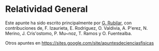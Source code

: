 Relatividad General
===============

Este apunte ha sido escrito principalmente por [G. Rubilar](https://google.com/+GuillermoRubilar), con contribuciones de, F. Izaurieta, E. Rodriguez, O. Valdivia, A. P'erez, N. Merino, J. Cris'ostomo, P. Mu\~noz, T. Ramos y O. Fuentealba.

Otros apuntes en https://sites.google.com/site/apuntesdecienciasfisicas

